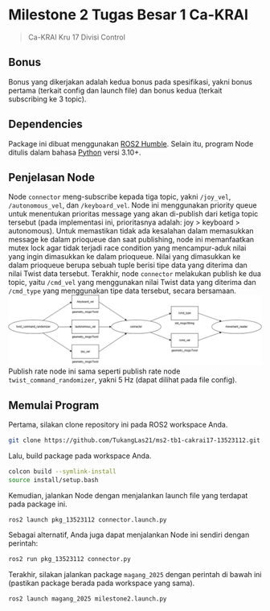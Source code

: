 # Milestone 2 Tugas Besar 1 Ca-KRAI 
> Ca-KRAI Kru 17 Divisi Control

## Bonus
Bonus yang dikerjakan adalah kedua bonus pada spesifikasi, yakni bonus pertama (terkait config dan launch file) dan bonus kedua (terkait subscribing ke 3 topic).

## Dependencies
Package ini dibuat menggunakan [ROS2 Humble](https://docs.ros.org/en/humble/index.html). Selain itu, program Node ditulis dalam bahasa [Python](https://www.python.org/) versi 3.10+.

## Penjelasan Node
Node  `connector` meng-subscribe kepada tiga topic, yakni `/joy_vel`, `/autonomous_vel`, dan `/keyboard_vel`. Node ini menggunakan priority queue untuk menentukan 
prioritas message yang akan di-publish dari ketiga topic tersebut (pada implementasi ini, prioritasnya adalah: joy > keyboard > autonomous). Untuk memastikan tidak ada
kesalahan dalam memasukkan message ke dalam prioqueue dan saat publishing, node ini memanfaatkan mutex lock agar tidak terjadi race condition yang mencampur-aduk nilai yang ingin
dimasukkan ke dalam prioqueue. Nilai yang dimasukkan ke dalam prioqueue berupa sebuah tuple berisi tipe data yang diterima dan nilai Twist data tersebut. Terakhir, node `connector`
melakukan publish ke dua topic, yaitu `/cmd_vel` yang menggunakan nilai Twist data yang diterima dan `/cmd_type` yang menggunakan tipe data tersebut, secara bersamaan. 
![Diagram Publish-Subscribe](ms2-diagram.png)
Publish rate node ini sama seperti publish rate node `twist_command_randomizer`, yakni 5 Hz (dapat dilihat pada file config).

## Memulai Program
Pertama, silakan clone repository ini pada ROS2 workspace Anda.
```sh
git clone https://github.com/TukangLas21/ms2-tb1-cakrai17-13523112.git
```

Lalu, build package pada workspace Anda.
```sh
colcon build --symlink-install
source install/setup.bash
```

Kemudian, jalankan Node dengan menjalankan launch file yang terdapat pada package ini.
```sh
ros2 launch pkg_13523112 connector.launch.py
```

Sebagai alternatif, Anda juga dapat menjalankan Node ini sendiri dengan perintah:
```sh
ros2 run pkg_13523112 connector.py
```

Terakhir, silakan jalankan package `magang_2025` dengan perintah di bawah ini (pastikan package berada pada workspace yang sama).
```sh
ros2 launch magang_2025 milestone2.launch.py
```
